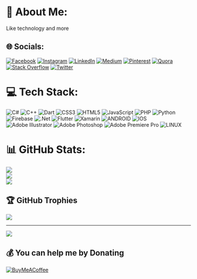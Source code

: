 # 💫 About Me:
Like technology and more


## 🌐 Socials:
[![Facebook](https://img.shields.io/badge/Facebook-%231877F2.svg?logo=Facebook&logoColor=white)](https://facebook.com/thatserfan) [![Instagram](https://img.shields.io/badge/Instagram-%23E4405F.svg?logo=Instagram&logoColor=white)](https://instagram.com/thatserfan) [![LinkedIn](https://img.shields.io/badge/LinkedIn-%230077B5.svg?logo=linkedin&logoColor=white)](https://linkedin.com/in/erfanfarahbakhsh) [![Medium](https://img.shields.io/badge/Medium-12100E?logo=medium&logoColor=white)](https://medium.com/@thatserfan) [![Pinterest](https://img.shields.io/badge/Pinterest-%23E60023.svg?logo=Pinterest&logoColor=white)](https://pinterest.com/thatserfan) [![Quora](https://img.shields.io/badge/Quora-%23B92B27.svg?logo=Quora&logoColor=white)](https://quora.com/profile/Erfan-Farahbaksh) [![Stack Overflow](https://img.shields.io/badge/-Stackoverflow-FE7A16?logo=stack-overflow&logoColor=white)](https://stackoverflow.com/users/15252925) [![Twitter](https://img.shields.io/badge/Twitter-%231DA1F2.svg?logo=Twitter&logoColor=white)](https://twitter.com/thatserfan) 

# 💻 Tech Stack:
![C#](https://img.shields.io/badge/c%23-%23239120.svg?style=for-the-badge&logo=c-sharp&logoColor=white) ![C++](https://img.shields.io/badge/c++-%2300599C.svg?style=for-the-badge&logo=c%2B%2B&logoColor=white) ![Dart](https://img.shields.io/badge/dart-%230175C2.svg?style=for-the-badge&logo=dart&logoColor=white) ![CSS3](https://img.shields.io/badge/css3-%231572B6.svg?style=for-the-badge&logo=css3&logoColor=white) ![HTML5](https://img.shields.io/badge/html5-%23E34F26.svg?style=for-the-badge&logo=html5&logoColor=white) ![JavaScript](https://img.shields.io/badge/javascript-%23323330.svg?style=for-the-badge&logo=javascript&logoColor=%23F7DF1E) ![PHP](https://img.shields.io/badge/php-%23777BB4.svg?style=for-the-badge&logo=php&logoColor=white) ![Python](https://img.shields.io/badge/python-3670A0?style=for-the-badge&logo=python&logoColor=ffdd54) ![Firebase](https://img.shields.io/badge/firebase-%23039BE5.svg?style=for-the-badge&logo=firebase) ![.Net](https://img.shields.io/badge/.NET-5C2D91?style=for-the-badge&logo=.net&logoColor=white) ![Flutter](https://img.shields.io/badge/Flutter-%2302569B.svg?style=for-the-badge&logo=Flutter&logoColor=white) ![Xamarin](https://img.shields.io/badge/Xamarin-3199DC?style=for-the-badge&logo=xamarin&logoColor=white) ![ANDROID](https://img.shields.io/badge/android-%2320232a.svg?style=for-the-badge&logo=android&logoColor=%a4c639) ![IOS](https://img.shields.io/badge/IOS-%2320232a.svg?style=for-the-badge&logo=apple&logoColor=white) ![Adobe Illustrator](https://img.shields.io/badge/adobeillustrator-%23FF9A00.svg?style=for-the-badge&logo=adobeillustrator&logoColor=white) ![Adobe Photoshop](https://img.shields.io/badge/adobephotoshop-%2331A8FF.svg?style=for-the-badge&logo=adobephotoshop&logoColor=white) ![Adobe Premiere Pro](https://img.shields.io/badge/Adobe%20Premiere%20Pro-9999FF.svg?style=for-the-badge&logo=Adobe%20Premiere%20Pro&logoColor=white) ![LINUX](https://img.shields.io/badge/Linux-FCC624?style=for-the-badge&logo=linux&logoColor=black)
# 📊 GitHub Stats:
![](https://github-readme-stats.vercel.app/api?username=thatserfan&theme=dark&hide_border=false&include_all_commits=false&count_private=false)<br/>
![](https://github-readme-streak-stats.herokuapp.com/?user=thatserfan&theme=dark&hide_border=false)<br/>
![](https://github-readme-stats.vercel.app/api/top-langs/?username=thatserfan&theme=dark&hide_border=false&include_all_commits=false&count_private=false&layout=compact)

## 🏆 GitHub Trophies
![](https://github-profile-trophy.vercel.app/?username=thatserfan&theme=radical&no-frame=false&no-bg=false&margin-w=4)

---
[![](https://visitcount.itsvg.in/api?id=thatserfan&icon=0&color=3)](https://visitcount.itsvg.in)

  ## 💰 You can help me by Donating
  [![BuyMeACoffee](https://img.shields.io/badge/Buy%20Me%20a%20Coffee-ffdd00?style=for-the-badge&logo=buy-me-a-coffee&logoColor=black)](https://buymeacoffee.com/https://bmc.link/thatserfan) 

  
<!-- Proudly created with GPRM ( https://gprm.itsvg.in ) -->
